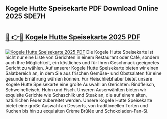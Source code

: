 ## Kogele Hutte Speisekarte PDF Download Online 2025 SDE7H

# <h2><a href="http://gcdksow.nevu.top/?p=Kogele+Hutte+Speisekarte">🔗 👉🔴 Kogele Hutte Speisekarte 2025 PDF</a></h2>

[![Kogele Hutte Speisekarte 2025 PDF](https://i.imgur.com/dBaPXMq.png)](http://gcdksow.nevu.top/?p=Kogele+Hutte+Speisekarte)
Die Kogele Hutte Speisekarte ist nicht nur eine Liste von Gerichten in einem Restaurant oder Café, sondern auch Ihre Möglichkeit, ein köstliches und für Ihren Geschmack geeignetes Gericht zu wählen. Auf unserer Kogele Hutte Speisekarte bieten wir einen Salatbereich an, in dem Sie aus frischen Gemüse- und Obstsalaten für eine gesunde Ernährung wählen können. Für Fleischliebhaber bietet unsere Kogele Hutte Speisekarte eine große Auswahl an Gerichten: Rindfleisch, Schweinefleisch, Huhn und Fisch. Unseren Auserwählten bieten wir exquisite Gerichte wie Schaschlik und Steak an, die auf einem alten, natürlichen Feuer zubereitet werden. Unsere Kogele Hutte Speisekarte bietet eine große Auswahl an Desserts, von traditionellen Torten und Kuchen bis hin zu exquisiten Crème Brûlée und Schokoladen-Fan-Si.
